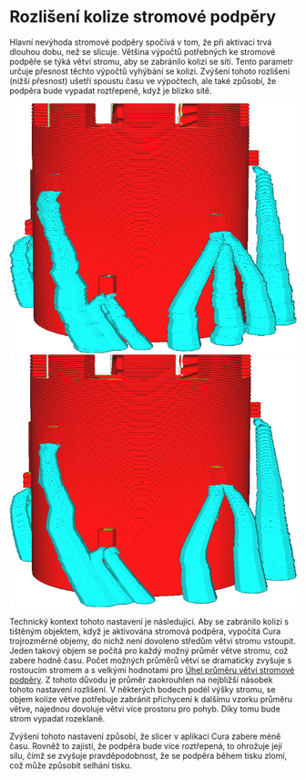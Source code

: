 Rozlišení kolize stromové podpěry
====

Hlavní nevýhoda stromové podpěry spočívá v tom, že při aktivaci trvá dlouhou dobu, než se slicuje. Většina výpočtů potřebných ke stromové podpěře se týká větví stromu, aby se zabránilo kolizi se sítí. Tento parametr určuje přesnost těchto výpočtů vyhýbání se kolizi. Zvýšení tohoto rozlišení (nižší přesnost) ušetří spoustu času ve výpočtech, ale také způsobí, že podpěra bude vypadat roztřepeně, když je blízko sítě.

![Nízké rozlišení (0,2 mm) vede k poklesu větví](../../../articles/images/support_tree_collision_resolution_lo.png)
![Vysoké rozlišení (0,02 mm) vytváří hladké větve](../../../articles/images/support_tree_collision_resolution_hi.png)

Technický kontext tohoto nastavení je následující. Aby se zabránilo kolizi s tištěným objektem, když je aktivována stromová podpěra, vypočítá Cura trojrozměrné objemy, do nichž není dovoleno středům větví stromu vstoupit. Jeden takový objem se počítá pro každý možný průměr větve stromu, což zabere hodně času. Počet možných průměrů větví se dramaticky zvyšuje s rostoucím stromem a s velkými hodnotami pro [Úhel průměru větví stromové podpěry](support_tree_branch_diameter_angle.md). Z tohoto důvodu je průměr zaokrouhlen na nejbližší násobek tohoto nastavení rozlišení. V některých bodech podél výšky stromu, se objem kolize větve potřebuje zabránit přichycení k dalšímu vzorku průměru větve, najednou dovoluje větvi více prostoru pro pohyb. Díky tomu bude strom vypadat rozeklaně.

Zvýšení tohoto nastavení způsobí, že slicer v aplikaci Cura zabere méně času. Rovněž to zajistí, že podpěra bude více roztřepená, to ohrožuje její sílu, čímž se zvyšuje pravděpodobnost, že se podpěra během tisku zlomí, což může způsobit selhání tisku.